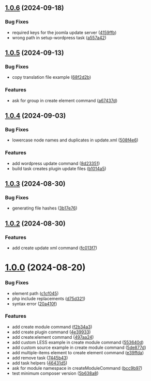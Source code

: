 ## [1.0.6](https://github.com/yootheme/starter-utils/compare/1.0.5...1.0.6) (2024-09-18)


### Bug Fixes

* required keys for the joomla update server ([4159ffb](https://github.com/yootheme/starter-utils/commit/4159ffb3ccf26a203480c9b2fe505d3323c43e30))
* wrong path in setup-wordpress task ([a557a42](https://github.com/yootheme/starter-utils/commit/a557a42642dd7d0b3607f7d866c2ac7a8db8c941))



## [1.0.5](https://github.com/yootheme/starter-utils/compare/1.0.4...1.0.5) (2024-09-13)


### Bug Fixes

* copy translation file example ([68f2d2b](https://github.com/yootheme/starter-utils/commit/68f2d2ba675b4f8802f7b24225e4c90992d17149))


### Features

* ask for group in create element command ([a67437d](https://github.com/yootheme/starter-utils/commit/a67437dbea2fb384a43f09f8d667ff6e97ae4c9f))



## [1.0.4](https://github.com/yootheme/starter-utils/compare/1.0.3...1.0.4) (2024-09-03)


### Bug Fixes

* lowercase node names and duplicates in update.xml ([508f4e6](https://github.com/yootheme/starter-utils/commit/508f4e6705805da068c7031429e8cc33b0a341f8))


### Features

* add wordpress update command ([8d23351](https://github.com/yootheme/starter-utils/commit/8d2335124a54df97d0ec90e94d72f8f737d5de5f))
* build task creates plugin update files ([b1014a5](https://github.com/yootheme/starter-utils/commit/b1014a5681cf0f624f5dda0fc4e5e5a179749228))



## [1.0.3](https://github.com/yootheme/starter-utils/compare/1.0.2...1.0.3) (2024-08-30)


### Bug Fixes

* generating file hashes ([3b17e76](https://github.com/yootheme/starter-utils/commit/3b17e764910fdbf5a02c12ba39115f86f5b8e084))



## [1.0.2](https://github.com/yootheme/starter-utils/compare/1.0.1...1.0.2) (2024-08-30)


### Features

* add create update xml command ([fc013f7](https://github.com/yootheme/starter-utils/commit/fc013f77241f144755ef46d40c0bf61ab1fea2df))



# [1.0.0](https://github.com/yootheme/starter-utils/compare/497aa24b246fb9f0f867768094e8945dd55590e8...1.0.0) (2024-08-20)

### Bug Fixes

- element path ([c1cf045](https://github.com/yootheme/starter-utils/commit/c1cf045e5f60a317feb1b4d3b9589c9eac260481))
- php include replacements ([d75d321](https://github.com/yootheme/starter-utils/commit/d75d3213f0bcd156a8a1588bc3a4f91f173e7779))
- syntax error ([20a410f](https://github.com/yootheme/starter-utils/commit/20a410f7609fdb3fd81f08d56bccdaa1fd205f64))

### Features

- add create module command ([f2b34a3](https://github.com/yootheme/starter-utils/commit/f2b34a355a5fd47f101d617a04d7fb4e37aed3e0))
- add create plugin command ([4e39933](https://github.com/yootheme/starter-utils/commit/4e3993354f200b6ea418a6068f3bb43f7c4bbebc))
- add create:element command ([497aa24](https://github.com/yootheme/starter-utils/commit/497aa24b246fb9f0f867768094e8945dd55590e8))
- add custom LESS example in create module command ([553640d](https://github.com/yootheme/starter-utils/commit/553640d47b573e74bdab7dd387d287a94eb08979))
- add custom source example in create module command ([5de877d](https://github.com/yootheme/starter-utils/commit/5de877d1f238843b3b388ed6d75e9563a2d030f9))
- add multiple-items element to create element command ([e39ffda](https://github.com/yootheme/starter-utils/commit/e39ffdab7cf0e8b30ff62100e8ae89c85e188187))
- add remove task ([7445b43](https://github.com/yootheme/starter-utils/commit/7445b4387f9bbe43c889de4443d9842e7e566e96))
- add task helpers ([46431d5](https://github.com/yootheme/starter-utils/commit/46431d5ec78c64c96076d3da110a39807b98674e))
- ask for module namespace in createModuleCommand ([bcc9b97](https://github.com/yootheme/starter-utils/commit/bcc9b97105141b9eb22289883c64d2445766469d))
- test minimum composer version ([5b638a8](https://github.com/yootheme/starter-utils/commit/5b638a8d7166b9c3296da002e6f4b04f5ec57337))
